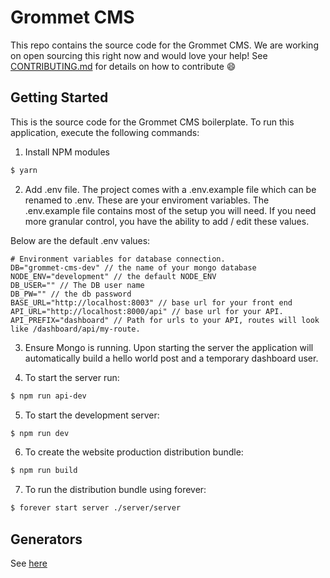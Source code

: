 # Grommet CMS
This repo contains the source code for the Grommet CMS.  We are working on open sourcing this right now and would love your help! See [CONTRIBUTING.md](https://github.com/grommet/grommet-cms/blob/master/CONTRIBUTING.md) for details on how to contribute :smile: 

## Getting Started

This is the source code for the Grommet CMS boilerplate.
To run this application, execute the following commands:

  1. Install NPM modules

  ```bash
  $ yarn
  ```

  2. Add .env file. The project comes with a .env.example file which can be renamed to .env. These are your enviroment variables.
  The .env.example file contains most of the setup you will need.  If you need more granular control, you have the ability to add / edit     these values.
  
  Below are the default .env values:
  
  ```
  # Environment variables for database connection.
  DB="grommet-cms-dev" // the name of your mongo database
  NODE_ENV="development" // the default NODE_ENV
  DB_USER="" // The DB user name
  DB_PW="" // the db password
  BASE_URL="http://localhost:8003" // base url for your front end
  API_URL="http://localhost:8000/api" // base url for your API.
  API_PREFIX="dashboard" // Path for urls to your API, routes will look like /dashboard/api/my-route.
```

  3. Ensure Mongo is running. Upon starting the server the application will automatically build a hello world post and a temporary dashboard user.

  4. To start the server run:

  ```bash
  $ npm run api-dev
  ```

  5. To start the development server:

  ```bash
  $ npm run dev
  ```

  6. To create the website production distribution bundle:

  ```bash
  $ npm run build
  ```

  7. To run the distribution bundle using forever:

  ```bash
  $ forever start server ./server/server
  ```

## Generators
See [here](https://github.com/grommet/grommet-cms-boilerplate#generators)

